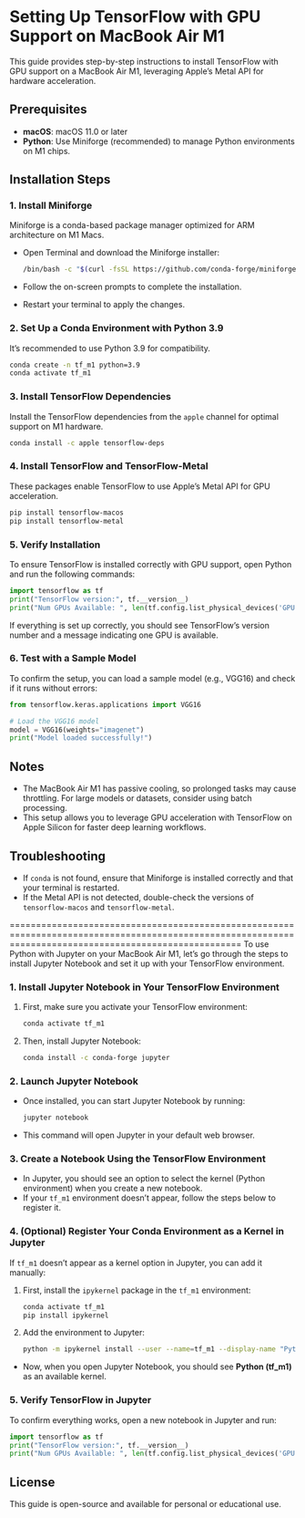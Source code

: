 # Setting Up TensorFlow with GPU Support on MacBook Air M1

This guide provides step-by-step instructions to install TensorFlow with GPU support on a MacBook Air M1, leveraging Apple’s Metal API for hardware acceleration.

## Prerequisites

- **macOS**: macOS 11.0 or later
- **Python**: Use Miniforge (recommended) to manage Python environments on M1 chips.

## Installation Steps

### 1. Install Miniforge
Miniforge is a conda-based package manager optimized for ARM architecture on M1 Macs.

- Open Terminal and download the Miniforge installer:

  ```bash
  /bin/bash -c "$(curl -fsSL https://github.com/conda-forge/miniforge/releases/latest/download/Miniforge3-MacOSX-arm64.sh)"
  ```

- Follow the on-screen prompts to complete the installation.
- Restart your terminal to apply the changes.

### 2. Set Up a Conda Environment with Python 3.9
It’s recommended to use Python 3.9 for compatibility.

```bash
conda create -n tf_m1 python=3.9
conda activate tf_m1
```

### 3. Install TensorFlow Dependencies
Install the TensorFlow dependencies from the `apple` channel for optimal support on M1 hardware.

```bash
conda install -c apple tensorflow-deps
```

### 4. Install TensorFlow and TensorFlow-Metal
These packages enable TensorFlow to use Apple’s Metal API for GPU acceleration.

```bash
pip install tensorflow-macos
pip install tensorflow-metal
```

### 5. Verify Installation
To ensure TensorFlow is installed correctly with GPU support, open Python and run the following commands:

```python
import tensorflow as tf
print("TensorFlow version:", tf.__version__)
print("Num GPUs Available: ", len(tf.config.list_physical_devices('GPU')))
```

If everything is set up correctly, you should see TensorFlow’s version number and a message indicating one GPU is available.

### 6. Test with a Sample Model
To confirm the setup, you can load a sample model (e.g., VGG16) and check if it runs without errors:

```python
from tensorflow.keras.applications import VGG16

# Load the VGG16 model
model = VGG16(weights="imagenet")
print("Model loaded successfully!")
```

## Notes
- The MacBook Air M1 has passive cooling, so prolonged tasks may cause throttling. For large models or datasets, consider using batch processing.
- This setup allows you to leverage GPU acceleration with TensorFlow on Apple Silicon for faster deep learning workflows.

## Troubleshooting
- If `conda` is not found, ensure that Miniforge is installed correctly and that your terminal is restarted.
- If the Metal API is not detected, double-check the versions of `tensorflow-macos` and `tensorflow-metal`.


========================================================================================================================================================
To use Python with Jupyter on your MacBook Air M1, let’s go through the steps to install Jupyter Notebook and set it up with your TensorFlow environment.

### 1. Install Jupyter Notebook in Your TensorFlow Environment

1. First, make sure you activate your TensorFlow environment:

   ```bash
   conda activate tf_m1
   ```

2. Then, install Jupyter Notebook:

   ```bash
   conda install -c conda-forge jupyter
   ```

### 2. Launch Jupyter Notebook

- Once installed, you can start Jupyter Notebook by running:

  ```bash
  jupyter notebook
  ```

- This command will open Jupyter in your default web browser.

### 3. Create a Notebook Using the TensorFlow Environment

- In Jupyter, you should see an option to select the kernel (Python environment) when you create a new notebook.
- If your `tf_m1` environment doesn’t appear, follow the steps below to register it.

### 4. (Optional) Register Your Conda Environment as a Kernel in Jupyter

If `tf_m1` doesn’t appear as a kernel option in Jupyter, you can add it manually:

1. First, install the `ipykernel` package in the `tf_m1` environment:

   ```bash
   conda activate tf_m1
   pip install ipykernel
   ```

2. Add the environment to Jupyter:

   ```bash
   python -m ipykernel install --user --name=tf_m1 --display-name "Python (tf_m1)"
   ```

- Now, when you open Jupyter Notebook, you should see **Python (tf_m1)** as an available kernel.

### 5. Verify TensorFlow in Jupyter

To confirm everything works, open a new notebook in Jupyter and run:

```python
import tensorflow as tf
print("TensorFlow version:", tf.__version__)
print("Num GPUs Available: ", len(tf.config.list_physical_devices('GPU')))
```

## License
This guide is open-source and available for personal or educational use.
